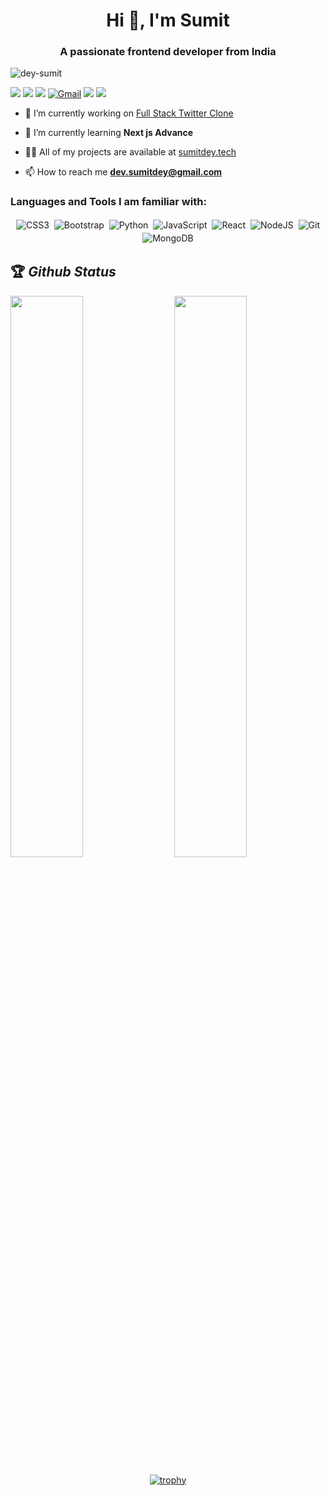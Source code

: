<h1 align="center">Hi 👋, I'm Sumit</h1>
<h3 align="center">A passionate frontend developer from India</h3>

<p align="left"> <img src="https://komarev.com/ghpvc/?username=dey-sumit&label=Profile%20views&color=0e75b6&style=flat" alt="dey-sumit" /> </p>


[<img src="https://img.shields.io/twitter/follow/backbench_coder?logo=twitter&style=for-the-badge" />](https://twitter.com/backbench_coder)
 [<img src="https://img.shields.io/youtube/channel/views/UClW8d1f5m0QAE_Ig024EP6A?logo=youtube&style=for-the-badge">](https://www.youtube.com/c/BackbenchCoder)
[<img src="https://img.shields.io/github/followers/Dey-Sumit?logo=github&style=for-the-badge&logoColor=white">](https://github.com/Dey-Sumit)
[<img alt="Gmail" src="https://img.shields.io/badge/Gmail-D14836?style=for-the-badge&logo=gmail&logoColor=white" />](mailto:dev.sumitdey@gmail.com)
[<img src="https://img.shields.io/badge/linkedin-%230077B5.svg?&style=for-the-badge&logo=linkedin&logoColor=white">](https://www.linkedin.com/in/code-sumit/)
[<img src="https://img.shields.io/badge/Portfolio-%23000000.svg?&style=for-the-badge">](https://sumitdey.tech)


- 🔭 I’m currently working on [Full Stack Twitter Clone](https://twitty-blue.vercel.app/)

- 🌱 I’m currently learning **Next js Advance**

- 👨‍💻 All of my projects are available at [sumitdey.tech](sumitdey.tech)

- 📫 How to reach me **dev.sumitdey@gmail.com**

<h3 align="left">Languages and Tools I am familiar with:</h3>

<p align="center">

<img alt="CSS3" src="https://img.shields.io/badge/css3%20-%231572B6.svg?&style=for-the-badge&logo=css3&logoColor=white" style="margin:2px;"/>
<img alt="Bootstrap" src="https://img.shields.io/badge/bootstrap%20-%23563D7C.svg?&style=for-the-badge&logo=bootstrap&logoColor=white" style="margin:2px;"/>
<img alt="Python" src="https://img.shields.io/badge/python%20-%2314354C.svg?&style=for-the-badge&logo=python&logoColor=white" style="margin:2px;"/>
<img alt="JavaScript" src="https://img.shields.io/badge/javascript%20-%23323330.svg?&style=for-the-badge&logo=javascript&logoColor=%23F7DF1E" style="margin:2px;"/>
<img alt="React" src="https://img.shields.io/badge/react%20-%2320232a.svg?&style=for-the-badge&logo=react&logoColor=%2361DAFB" style="margin:2px;"/>
<img alt="NodeJS" src="https://img.shields.io/badge/node.js%20-%2343853D.svg?&style=for-the-badge&logo=node.js&logoColor=white" style="margin:2px;"/>
<img alt="Git" src="https://img.shields.io/badge/git%20-%23F05033.svg?&style=for-the-badge&logo=git&logoColor=white" style="margin:2px;"/>
<img alt="MongoDB" src ="https://img.shields.io/badge/MongoDB-%234ea94b.svg?&style=for-the-badge&logo=mongodb&logoColor=white" style="margin:2px;"/>
<br/>
</p>

## 🏆 *Github Status*

<img  src="https://github-readme-stats.vercel.app/api?username=Dey-Sumit&show_icons=true&hide_border=true&theme=dark" width="48%" align="right" >
<img  src="https://github-readme-streak-stats.herokuapp.com/?user=Dey-Sumit&theme=dark" width="48%" >
<br>
<div align="center">

[![trophy](https://github-profile-trophy.vercel.app/?username=Dey-Sumit&rank=S,AAA,AA,A&theme=juicyfresh&margin-w=15)](https://github.com/ryo-ma/github-profile-trophy)
</div>
